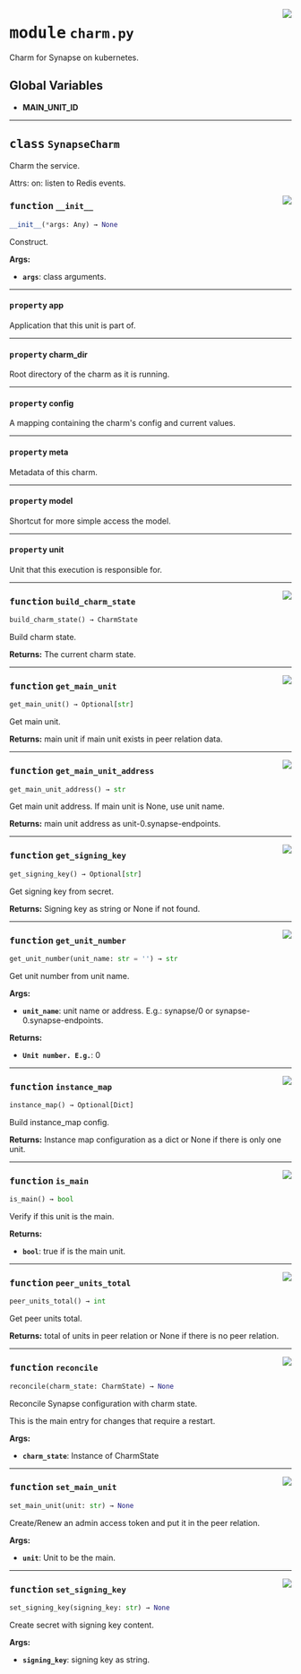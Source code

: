 <!-- markdownlint-disable -->

<a href="../src/charm.py#L0"><img align="right" style="float:right;" src="https://img.shields.io/badge/-source-cccccc?style=flat-square"></a>

# <kbd>module</kbd> `charm.py`
Charm for Synapse on kubernetes. 

**Global Variables**
---------------
- **MAIN_UNIT_ID**


---

## <kbd>class</kbd> `SynapseCharm`
Charm the service. 

Attrs:  on: listen to Redis events. 

<a href="../src/charm.py#L52"><img align="right" style="float:right;" src="https://img.shields.io/badge/-source-cccccc?style=flat-square"></a>

### <kbd>function</kbd> `__init__`

```python
__init__(*args: Any) → None
```

Construct. 



**Args:**
 
 - <b>`args`</b>:  class arguments. 


---

#### <kbd>property</kbd> app

Application that this unit is part of. 

---

#### <kbd>property</kbd> charm_dir

Root directory of the charm as it is running. 

---

#### <kbd>property</kbd> config

A mapping containing the charm's config and current values. 

---

#### <kbd>property</kbd> meta

Metadata of this charm. 

---

#### <kbd>property</kbd> model

Shortcut for more simple access the model. 

---

#### <kbd>property</kbd> unit

Unit that this execution is responsible for. 



---

<a href="../src/charm.py#L105"><img align="right" style="float:right;" src="https://img.shields.io/badge/-source-cccccc?style=flat-square"></a>

### <kbd>function</kbd> `build_charm_state`

```python
build_charm_state() → CharmState
```

Build charm state. 



**Returns:**
  The current charm state. 

---

<a href="../src/charm.py#L342"><img align="right" style="float:right;" src="https://img.shields.io/badge/-source-cccccc?style=flat-square"></a>

### <kbd>function</kbd> `get_main_unit`

```python
get_main_unit() → Optional[str]
```

Get main unit. 



**Returns:**
  main unit if main unit exists in peer relation data. 

---

<a href="../src/charm.py#L357"><img align="right" style="float:right;" src="https://img.shields.io/badge/-source-cccccc?style=flat-square"></a>

### <kbd>function</kbd> `get_main_unit_address`

```python
get_main_unit_address() → str
```

Get main unit address. If main unit is None, use unit name. 



**Returns:**
  main unit address as unit-0.synapse-endpoints. 

---

<a href="../src/charm.py#L409"><img align="right" style="float:right;" src="https://img.shields.io/badge/-source-cccccc?style=flat-square"></a>

### <kbd>function</kbd> `get_signing_key`

```python
get_signing_key() → Optional[str]
```

Get signing key from secret. 



**Returns:**
  Signing key as string or None if not found. 

---

<a href="../src/charm.py#L129"><img align="right" style="float:right;" src="https://img.shields.io/badge/-source-cccccc?style=flat-square"></a>

### <kbd>function</kbd> `get_unit_number`

```python
get_unit_number(unit_name: str = '') → str
```

Get unit number from unit name. 



**Args:**
 
 - <b>`unit_name`</b>:  unit name or address. E.g.: synapse/0 or synapse-0.synapse-endpoints. 



**Returns:**
 
 - <b>`Unit number. E.g.`</b>:  0 

---

<a href="../src/charm.py#L149"><img align="right" style="float:right;" src="https://img.shields.io/badge/-source-cccccc?style=flat-square"></a>

### <kbd>function</kbd> `instance_map`

```python
instance_map() → Optional[Dict]
```

Build instance_map config. 



**Returns:**
  Instance map configuration as a dict or None if there is only one unit. 

---

<a href="../src/charm.py#L121"><img align="right" style="float:right;" src="https://img.shields.io/badge/-source-cccccc?style=flat-square"></a>

### <kbd>function</kbd> `is_main`

```python
is_main() → bool
```

Verify if this unit is the main. 



**Returns:**
 
 - <b>`bool`</b>:  true if is the main unit. 

---

<a href="../src/charm.py#L318"><img align="right" style="float:right;" src="https://img.shields.io/badge/-source-cccccc?style=flat-square"></a>

### <kbd>function</kbd> `peer_units_total`

```python
peer_units_total() → int
```

Get peer units total. 



**Returns:**
  total of units in peer relation or None if there is no peer relation. 

---

<a href="../src/charm.py#L192"><img align="right" style="float:right;" src="https://img.shields.io/badge/-source-cccccc?style=flat-square"></a>

### <kbd>function</kbd> `reconcile`

```python
reconcile(charm_state: CharmState) → None
```

Reconcile Synapse configuration with charm state. 

This is the main entry for changes that require a restart. 



**Args:**
 
 - <b>`charm_state`</b>:  Instance of CharmState 

---

<a href="../src/charm.py#L369"><img align="right" style="float:right;" src="https://img.shields.io/badge/-source-cccccc?style=flat-square"></a>

### <kbd>function</kbd> `set_main_unit`

```python
set_main_unit(unit: str) → None
```

Create/Renew an admin access token and put it in the peer relation. 



**Args:**
 
 - <b>`unit`</b>:  Unit to be the main. 

---

<a href="../src/charm.py#L385"><img align="right" style="float:right;" src="https://img.shields.io/badge/-source-cccccc?style=flat-square"></a>

### <kbd>function</kbd> `set_signing_key`

```python
set_signing_key(signing_key: str) → None
```

Create secret with signing key content. 



**Args:**
 
 - <b>`signing_key`</b>:  signing key as string. 


